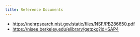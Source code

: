 ```yaml
---
title: Reference Documents
---
```


- <https://nehrpsearch.nist.gov/static/files/NSF/PB286650.pdf>
- <https://nisee.berkeley.edu/elibrary/getpkg?id=SAP4>
